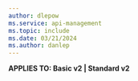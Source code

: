 ```yaml
---
author: dlepow
ms.service: api-management
ms.topic: include
ms.date: 03/21/2024
ms.author: danlep
---
```


**APPLIES TO: Basic v2 | Standard v2** 

